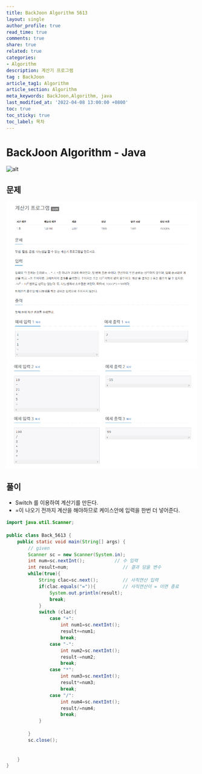 ```yaml
---
title: BackJoon Algorithm 5613
layout: single
author_profile: true
read_time: true
comments: true
share: true
related: true
categories:
- Algorithm
description: 계산기 프로그램
tag : BackJoon
article_tag1: Algorithm
article_section: Algorithm
meta_keywords: BackJoon,Algorithm, java
last_modified_at: '2022-04-08 13:00:00 +0800'
toc: true
toc_sticky: true
toc_label: 목차
---
```


BackJoon Algorithm - Java
====================

![alt](https://d2gd6pc034wcta.cloudfront.net/images/logo@2x.png)

## 문제

![alt](/assets/images/post/Algorithm/5613.png)
![alt](/assets/images/post/Algorithm/5613_2.png)

## 풀이

* Switch 를 이용하여 계산기를 만든다.
* =이 나오기 전까지 계산을 해야하므로 케이스안에 입력을 한번 더 넣어준다.

```java
import java.util.Scanner;

public class Back_5613 {
    public static void main(String[] args) {
        // given
        Scanner sc = new Scanner(System.in);
        int num=sc.nextInt();           // 수 입력
        int result=num;                    // 결과 담을 변수
        while(true){
            String clac=sc.next();         // 사칙연산 입력
            if(clac.equals("=")){          // 사직연산이 = 이면 종료
                System.out.println(result);
                break;
            }
            switch (clac){
                case "+":
                    int num1=sc.nextInt();
                    result+=num1;
                    break;
                case "-":
                    int num2=sc.nextInt();
                    result-=num2;
                    break;
                case "*":
                    int num3=sc.nextInt();
                    result*=num3;
                    break;
                case "/":
                    int num4=sc.nextInt();
                    result/=num4;
                    break;
            }

        }
        sc.close();
        

    }
}

```

